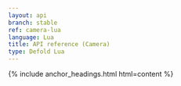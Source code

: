 ```yaml
---
layout: api
branch: stable
ref: camera-lua
language: Lua
title: API reference (Camera)
type: Defold Lua
---
```

{% include anchor_headings.html html=content %}